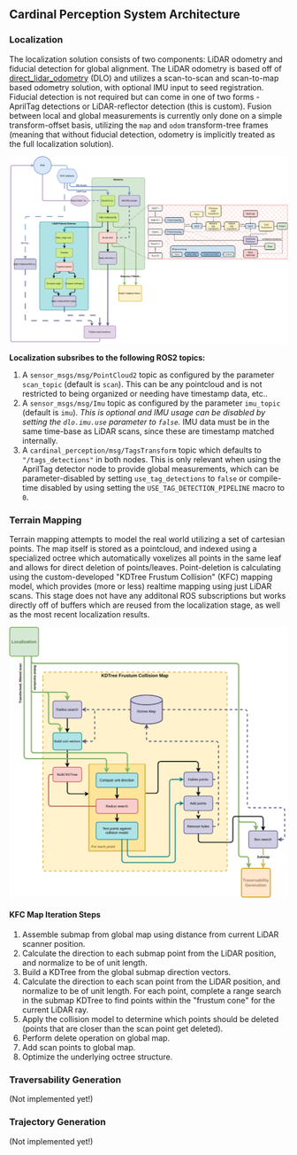 ## Cardinal Perception System Architecture
### Localization
The localization solution consists of two components: LiDAR odometry and fiducial detection for global alignment. The LiDAR odometry is based off of [direct_lidar_odometry](https://github.com/vectr-ucla/direct_lidar_odometry) (DLO) and utilizes a scan-to-scan and scan-to-map based odometry solution, with optional IMU input to seed registration. Fiducial detection is not required but can come in one of two forms - AprilTag detections or LiDAR-reflector detection (this is custom). Fusion between local and global measurements is currently only done on a simple transform-offset basis, utilizing the `map` and `odom` transform-tree frames (meaning that without fiducial detection, odometry is implicitly treated as the full localization solution).

![localization overview](localization-v050.svg)

**Localization subsribes to the following ROS2 topics:**
1. A `sensor_msgs/msg/PointCloud2` topic as configured by the parameter `scan_topic` (default is `scan`). This can be any pointcloud and is not restricted to being organized or needing have timestamp data, etc..
2. A `sensor_msgs/msg/Imu` topic as configured by the parameter `imu_topic` (default is `imu`). *This is optional and IMU usage can be disabled by setting the `dlo.imu.use` parameter to `false`.* IMU data must be in the same time-base as LiDAR scans, since these are timestamp matched internally.
3. A `cardinal_perception/msg/TagsTransform` topic which defaults to `"/tags_detections"` in both nodes. This is only relevant when using the AprilTag detector node to provide global measurements, which can be parameter-disabled by setting `use_tag_detections` to `false` or compile-time disabled by using setting the `USE_TAG_DETECTION_PIPELINE` macro to `0`.

### Terrain Mapping
Terrain mapping attempts to model the real world utilizing a set of cartesian points. The map itself is stored as a pointcloud, and indexed using a specialized octree which automatically voxelizes all points in the same leaf and allows for direct deletion of points/leaves. Point-deletion is calculating using the custom-developed "KDTree Frustum Collision" (KFC) mapping model, which provides (more or less) realtime mapping using just LiDAR scans. This stage does not have any additonal ROS subscriptions but works directly off of buffers which are reused from the localization stage, as well as the most recent localization results.

![mapping overview](mapping-v050.svg)

#### KFC Map Iteration Steps
1. Assemble submap from global map using distance from current LiDAR scanner position.
2. Calculate the direction to each submap point from the LiDAR position, and normalize to be of unit length.
3. Build a KDTree from the global submap direction vectors.
4. Calculate the direction to each scan point from the LiDAR position, and normalize to be of unit length. For each point, complete a range search in the submap KDTree to find points within the "frustum cone" for the current LiDAR ray.
5. Apply the collision model to determine which points should be deleted (points that are closer than the scan point get deleted).
6. Perform delete operation on global map.
7. Add scan points to global map.
8. Optimize the underlying octree structure.

### Traversability Generation
(Not implemented yet!)

### Trajectory Generation
(Not implemented yet!)